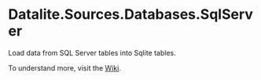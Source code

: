 # Datalite.Sources.Databases.SqlServer

Load data from SQL Server tables into Sqlite tables.

To understand more, visit the [Wiki](https://github.com/cpwood/Datalite/wiki/%E2%9E%A7-Sources.Databases.SqlServer).